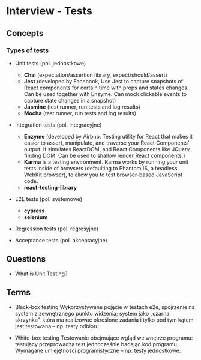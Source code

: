 # Interview - Tests

## Concepts

### Types of tests

- Unit tests (pol. jednostkowe)
  - **Chai** (expectation/assertion library, expect/should/assert)
  - **Jest** (developed by Facebook, Use Jest to capture snapshots of React components for certain time with props and states changes. Can be used together with Enzyme. Can mock clickable events to capture state changes in a snapshot)
  - **Jasmine** (test runner, run tests and log results)
  - **Mocha** (test runner, run tests and log results)

- Integration tests (pol. integracyjne)
  - **Enzyme** (developed by Airbnb. Testing utility for React that makes it easier to assert, manipulate, and traverse your React Components’ output. It simulates ReactDOM, and React Components like JQuery finding DOM. Can be used to shallow render React components.)
  - **Karma** is a testing environment. Karma works by running your unit tests inside of browsers (defaulting to PhantomJS, a headless WebKit browser), to allow you to test browser-based JavaScript code.
  - **react-testing-library**

- E2E tests (pol. systemowe)
  - **cypress**
  - **selenium**
 
- Regression tests (pol. regresyjne)

- Acceptance tests (pol. akceptacyjne)

## Questions

- What is Unit Testing?

## Terms
- Black-box testing
Wykorzystywane pojęcie w testach e2e, spojrzenie na system z zewnętrznego punktu widzenia; system jako „czarna skrzynka”, która ma realizować określone zadania i tylko pod tym kątem jest testowana – np. testy odbioru.


- White-box testing
Testowanie obejmujące wgląd we wnętrze programu: testujący przeprowadza test jednocześnie badając kod programu. Wymagane umiejętności programistyczne – np. testy jednostkowe.

